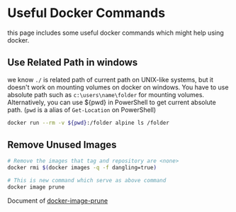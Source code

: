 # Useful Docker Commands
this page includes some useful docker commands which might help using docker.

## Use Related Path in windows
we know `./` is related path of current path on UNIX-like systems, but it doesn't work on mounting volumes on docker on windows. You have to use absolute path such as `c:\users\name\folder` for mounting volumes. Alternatively, you can use ${pwd} in PowerShell to get current absolute path. (`pwd` is a alias of `Get-Location` on PowerShell)

```bash
docker run --rm -v ${pwd}:/folder alpine ls /folder
```

## Remove Unused Images
```bash
# Remove the images that tag and repository are <none> 
docker rmi $(docker images -q -f dangling=true)

# This is new command which serve as above command
docker image prune
```
Document of [docker-image-prune](https://docs.docker.com/engine/reference/commandline/image_prune/)